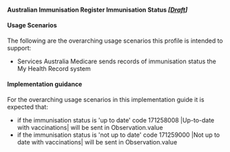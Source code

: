 #### Australian Immunisation Register Immunisation Status *[[Draft](http://hl7.org/fhir/stu3/valueset-publication-status.html)]*

#### Usage Scenarios
The following are the overarching usage scenarios this profile is intended to support:
* Services Australia Medicare sends records of immunisation status the My Health Record system

#### Implementation guidance
For the overarching usage scenarios in this implementation guide it is expected that:
* if the immunisation status is 'up to date' code 171258008 \|Up-to-date with vaccinations\| will be sent in Observation.value
* if the immunisation status is 'not up to date' code 171259000 \|Not up to date with vaccinations\| will be sent in Observation.value